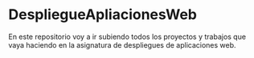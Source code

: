 # DespliegueApliacionesWeb
En este repositorio voy a ir subiendo todos los proyectos y trabajos que vaya haciendo en la asignatura de despliegues de aplicaciones web.
